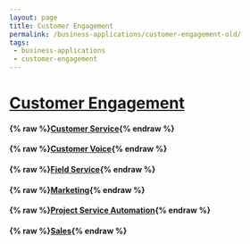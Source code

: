 ```yaml
---
layout: page
title: Customer Engagement
permalink: /business-applications/customer-engagement-old/
tags:
 - business-applications
 - customer-engagement
---
```


# [Customer Engagement](https://docs.microsoft.com/en-us/dynamics365/fin-ops-core/fin-ops/)

#### {% raw %}[Customer Service](customer-service){% endraw %}

#### {% raw %}[Customer Voice](customer-voice){% endraw %}

#### {% raw %}[Field Service](field-service){% endraw %}

#### {% raw %}[Marketing](marketing){% endraw %}

#### {% raw %}[Project Service Automation](project-service-automation){% endraw %}

#### {% raw %}[Sales](sales){% endraw %}

